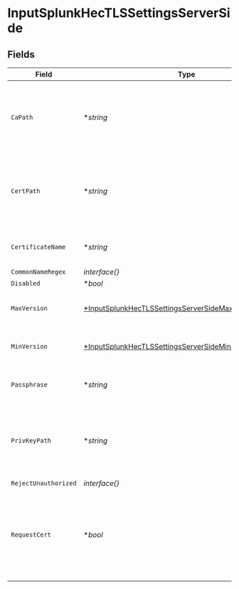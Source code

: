 # InputSplunkHecTLSSettingsServerSide


## Fields

| Field                                                                                                                                | Type                                                                                                                                 | Required                                                                                                                             | Description                                                                                                                          |
| ------------------------------------------------------------------------------------------------------------------------------------ | ------------------------------------------------------------------------------------------------------------------------------------ | ------------------------------------------------------------------------------------------------------------------------------------ | ------------------------------------------------------------------------------------------------------------------------------------ |
| `CaPath`                                                                                                                             | **string*                                                                                                                            | :heavy_minus_sign:                                                                                                                   | Path on server containing CA certificates to use. PEM format. Can reference $ENV_VARS.                                               |
| `CertPath`                                                                                                                           | **string*                                                                                                                            | :heavy_minus_sign:                                                                                                                   | Path on server containing certificates to use. PEM format. Can reference $ENV_VARS.                                                  |
| `CertificateName`                                                                                                                    | **string*                                                                                                                            | :heavy_minus_sign:                                                                                                                   | The name of the predefined certificate.                                                                                              |
| `CommonNameRegex`                                                                                                                    | *interface{}*                                                                                                                        | :heavy_minus_sign:                                                                                                                   | N/A                                                                                                                                  |
| `Disabled`                                                                                                                           | **bool*                                                                                                                              | :heavy_minus_sign:                                                                                                                   | N/A                                                                                                                                  |
| `MaxVersion`                                                                                                                         | [*InputSplunkHecTLSSettingsServerSideMaximumTLSVersion](../../models/shared/inputsplunkhectlssettingsserversidemaximumtlsversion.md) | :heavy_minus_sign:                                                                                                                   | Maximum TLS version to accept from connections.                                                                                      |
| `MinVersion`                                                                                                                         | [*InputSplunkHecTLSSettingsServerSideMinimumTLSVersion](../../models/shared/inputsplunkhectlssettingsserversideminimumtlsversion.md) | :heavy_minus_sign:                                                                                                                   | Minimum TLS version to accept from connections.                                                                                      |
| `Passphrase`                                                                                                                         | **string*                                                                                                                            | :heavy_minus_sign:                                                                                                                   | Passphrase to use to decrypt private key.                                                                                            |
| `PrivKeyPath`                                                                                                                        | **string*                                                                                                                            | :heavy_minus_sign:                                                                                                                   | Path on server containing the private key to use. PEM format. Can reference $ENV_VARS.                                               |
| `RejectUnauthorized`                                                                                                                 | *interface{}*                                                                                                                        | :heavy_minus_sign:                                                                                                                   | N/A                                                                                                                                  |
| `RequestCert`                                                                                                                        | **bool*                                                                                                                              | :heavy_minus_sign:                                                                                                                   | Whether to require clients to present their certificates. Used to perform client authentication using SSL certs.                     |